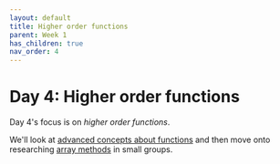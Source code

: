 ```yaml
---
layout: default
title: Higher order functions
parent: Week 1
has_children: true
nav_order: 4
---
```


# Day 4: Higher order functions

Day 4's focus is on _higher order functions_.

We'll look at [advanced concepts about functions](./functions-advanced/)
and then move onto researching
[array methods](./arrays/)
in small groups.

